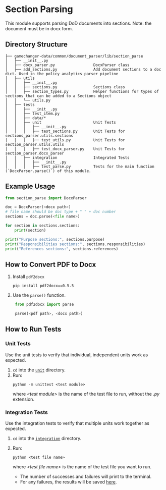 # Section Parsing

This module supports parsing DoD documents into sections. Note: the document must be in docx form.

## Directory Structure

```
├── gamechanger-data/common/document_parser/lib/section_parse
│   ├── __init__.py
│   ├── docx_parser.py                 DocxParser class
│   ├── add_sections.py                Add document sections to a doc dict. Used in the policy analytics parser pipeline
│   ├── utils
│   │   ├── __init__.py
│   │   ├── sections.py                Sections class
│   │   ├── section_types.py           Helper functions for types of sections that can be added to a Sections object
│   │   └── utils.py
│   ├── tests
│   │   ├── __init__.py
│   │   ├── test_item.py
│   │   ├── data/*
│   │   ├── unit                       Unit Tests
│   │   │   ├── __init__.py
│   │   │   ├── test_sections.py       Unit Tests for sections_parser.utils.sections
│   │   │   ├── test_utils.py          Unit Tests for section_parser.utils.utils
│   │   │   ├── test_docx_parser.py    Unit Tests for section_parser.docx_parser
│   │   ├── integration                Integrated Tests
│   │   │   ├── __init__.py
│   │   │   ├── test_parse.py          Tests for the main function (`DocxParser.parse()`) of this module.
```

## Example Usage

```python
from section_parse import DocxParser

doc = DocxParser(<docx path>)
# file name should be doc type + " " + doc number
sections = doc.parse(<file name>)

for section in sections.sections:
    print(section)

print("Purpose sections:", sections.purpose)
print("Responsibilities sections:", sections.responsibilities)
print("References sections:", sections.references)
```

## How to Convert PDF to Docx

1. Install `pdf2docx`
   ```
   pip install pdf2docx==0.5.5
   ```
2. Use the `parse()` function.

   ```python
    from pdf2docx import parse

    parse(<pdf path>, <docx path>)
   ```

## How to Run Tests

### Unit Tests

Use the unit tests to verify that individual, independent units work as expected.

1. `cd` into the [`unit`](tests/unit/) directory.
2. Run:
   ```
   python -m unittest <test module>
   ```
   where _\<test module>_ is the name of the test file to run, without the _.py_ extension.

### Integration Tests

Use the integration tests to verify that multiple units work together as expected.

1. `cd` into the [`integration`](tests/integration/) directory.
2. Run:

   ```
   python <test file name>
   ```

   where _\<test file name>_ is the name of the test file you want to run.

   - The number of successes and failures will print to the terminal.
   - For any failures, the results will be saved [here](tests/data/actual_outputs/).
